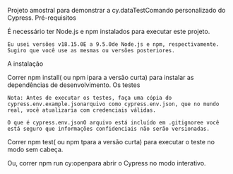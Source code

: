 Projeto amostral para demonstrar a cy.dataTestComando personalizado do Cypress.
Pré-requisitos

É necessário ter Node.js e npm instalados para executar este projeto.

    Eu usei versões v18.15.0E a 9.5.0de Node.js e npm, respectivamente. Sugiro que você use as mesmas ou versões posteriores.

A instalação

Correr npm install( ou npm ipara a versão curta) para instalar as dependências de desenvolvimento.
Os testes

    Nota: Antes de executar os testes, faça uma cópia do cypress.env.example.jsonarquivo como cypress.env.json, que no mundo real, você atualizaria com credenciais válidas.

    O que é cypress.env.jsonO arquivo está incluído em .gitignoree você está seguro que informações confidenciais não serão versionadas.

Correr npm test( ou npm tpara a versão curta) para executar o teste no modo sem cabeça.

Ou, correr npm run cy:openpara abrir o Cypress no modo interativo.
